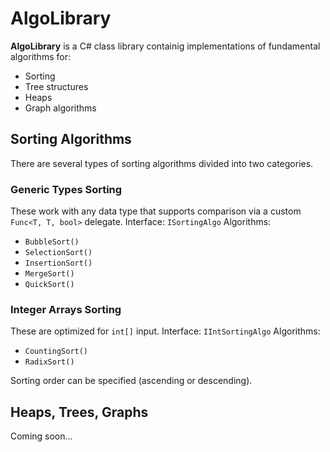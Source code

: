 # AlgoLibrary
**AlgoLibrary** is a C# class library containig implementations of fundamental algorithms for:
- Sorting
- Tree structures
- Heaps
- Graph algorithms

## Sorting Algorithms
There are several types of sorting algorithms divided into two categories.

### Generic Types Sorting
These work with any data type that supports comparison via a custom `Func<T, T, bool>` delegate.
Interface: `ISortingAlgo`
Algorithms:
* `BubbleSort()`
* `SelectionSort()`
* `InsertionSort()`
* `MergeSort()`
* `QuickSort()`

### Integer Arrays Sorting
These are optimized for `int[]` input.
Interface: `IIntSortingAlgo`
Algorithms:
* `CountingSort()`
* `RadixSort()`

Sorting order can be specified (ascending or descending).

## Heaps, Trees, Graphs
Coming soon...
